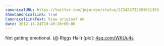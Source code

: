```yaml
---
canonicalURL: https://twitter.com/jmjordan/status/272426722991931393
ShowCanonicalLink: true
CanonicalLinkText: View original on
date: 2012-11-24T19:49:26+00:00
---
```

Not getting emotional. (@ Riggs Hall) [pic]: [4sq.com/WKUu4s](http://4sq.com/WKUu4s)